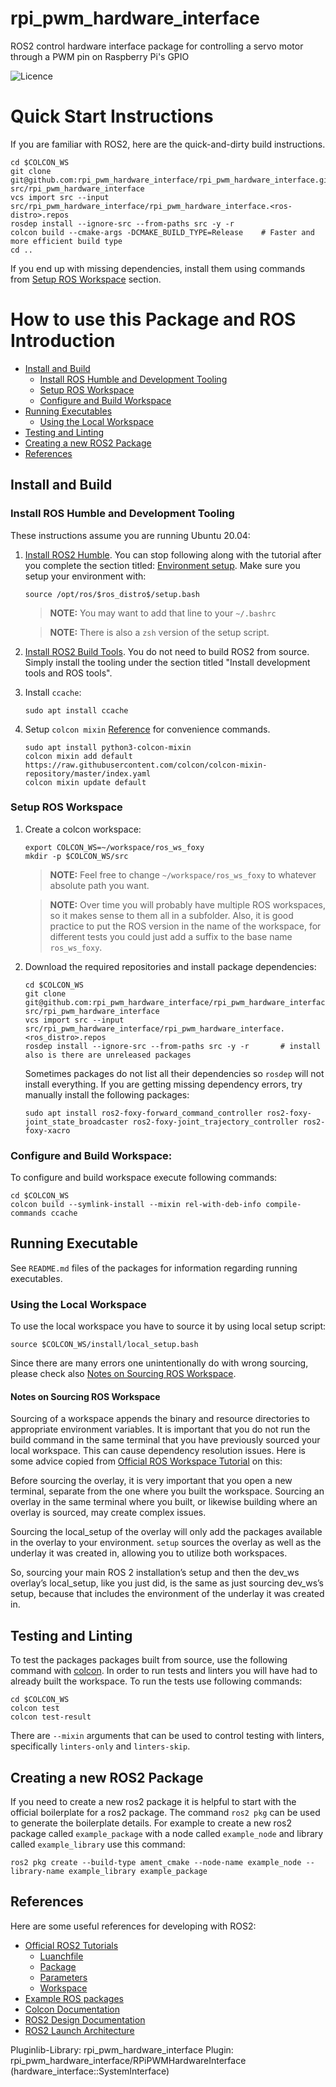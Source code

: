 rpi_pwm_hardware_interface
==========================================

ROS2 control hardware interface package for controlling a servo motor through a PWM pin on Raspberry Pi's GPIO

![Licence](https://img.shields.io/badge/License-MIT-blue.svg)

# Quick Start Instructions

If you are familiar with ROS2, here are the quick-and-dirty build instructions.

  ```
  cd $COLCON_WS
  git clone git@github.com:rpi_pwm_hardware_interface/rpi_pwm_hardware_interface.git src/rpi_pwm_hardware_interface
  vcs import src --input src/rpi_pwm_hardware_interface/rpi_pwm_hardware_interface.<ros-distro>.repos
  rosdep install --ignore-src --from-paths src -y -r
  colcon build --cmake-args -DCMAKE_BUILD_TYPE=Release    # Faster and more efficient build type
  cd ..
  ```
If you end up with missing dependencies, install them using commands from [Setup ROS Workspace](#setup-ros-workspace) section.

# How to use this Package and ROS Introduction

 - [Install and Build](#install-and-build)
   * [Install ROS Humble and Development Tooling](#install-ros-$ros_distro$-and-development-tooling)
   * [Setup ROS Workspace](#setup-ros-workspace)
   * [Configure and Build Workspace](#configure-and-build-workspace)
 - [Running Executables](#running-executables)
   * [Using the Local Workspace](#using-the-local-workspace)
 - [Testing and Linting](#testing-and-linting)
 - [Creating a new ROS2 Package](#creating-a-new-ros2-package)
 - [References](#references)

## Install and Build

### Install ROS Humble and Development Tooling

These instructions assume you are running Ubuntu 20.04:

1. [Install ROS2 Humble](https://index.ros.org/doc/ros2/Installation/Humble/Linux-Install-Debians/).
   You can stop following along with the tutorial after you complete the section titled: [Environment setup](https://index.ros.org/doc/ros2/Installation/Humble/Linux-Install-Debians/#environment-setup).
   Make sure you setup your environment with:
   ```
   source /opt/ros/$ros_distro$/setup.bash
   ```

   > **NOTE:** You may want to add that line to your `~/.bashrc`

   > **NOTE:** There is also a `zsh` version of the setup script.

1. [Install ROS2 Build Tools](https://index.ros.org/doc/ros2/Installation/Humble/Linux-Development-Setup/#install-development-tools-and-ros-tools).
   You do not need to build ROS2 from source.
   Simply install the tooling under the section titled "Install development tools and ROS tools".

1. Install `ccache`:
   ```
   sudo apt install ccache
   ```

1. Setup `colcon mixin` [Reference](https://github.com/colcon/colcon-mixin-repository) for convenience commands.
   ```
   sudo apt install python3-colcon-mixin
   colcon mixin add default https://raw.githubusercontent.com/colcon/colcon-mixin-repository/master/index.yaml
   colcon mixin update default
   ```

### Setup ROS Workspace

1. Create a colcon workspace:
   ```
   export COLCON_WS=~/workspace/ros_ws_foxy
   mkdir -p $COLCON_WS/src
   ```

   > **NOTE:** Feel free to change `~/workspace/ros_ws_foxy` to whatever absolute path you want.

   > **NOTE:** Over time you will probably have multiple ROS workspaces, so it makes sense to them all in a subfolder.
     Also, it is good practice to put the ROS version in the name of the workspace, for different tests you could just add a suffix to the base name `ros_ws_foxy`.

1. Download the required repositories and install package dependencies:
   ```
   cd $COLCON_WS
   git clone git@github.com:rpi_pwm_hardware_interface/rpi_pwm_hardware_interface.git src/rpi_pwm_hardware_interface
   vcs import src --input src/rpi_pwm_hardware_interface/rpi_pwm_hardware_interface.<ros_distro>.repos
   rosdep install --ignore-src --from-paths src -y -r       # install also is there are unreleased packages
   ```

   Sometimes packages do not list all their dependencies so `rosdep` will not install everything.
   If you are getting missing dependency errors, try manually install the following packages:
   ```
   sudo apt install ros2-foxy-forward_command_controller ros2-foxy-joint_state_broadcaster ros2-foxy-joint_trajectory_controller ros2-foxy-xacro
   ```

### Configure and Build Workspace:
To configure and build workspace execute following commands:
  ```
  cd $COLCON_WS
  colcon build --symlink-install --mixin rel-with-deb-info compile-commands ccache
  ```

## Running Executable

See `README.md` files of the packages for information regarding running executables.

<Add here some concrete data about current repository>

### Using the Local Workspace

To use the local workspace you have to source it by using local setup script:
  ```
  source $COLCON_WS/install/local_setup.bash
  ```
Since there are many errors one unintentionally do with wrong sourcing, please check also [Notes on Sourcing ROS Workspace](#notes-on-sourcing-ros-workspace).

#### Notes on Sourcing ROS Workspace

Sourcing of a workspace appends the binary and resource directories to appropriate environment variables.
It is important that you do not run the build command in the same terminal that you have previously sourced your local workspace.
This can cause dependency resolution issues.
Here is some advice copied from [Official ROS Workspace Tutorial](https://index.ros.org/doc/ros2/Tutorials/Workspace/Creating-A-Workspace/) on this:

Before sourcing the overlay, it is very important that you open a new terminal, separate from the one where you built the workspace.
Sourcing an overlay in the same terminal where you built, or likewise building where an overlay is sourced, may create complex issues.

Sourcing the local_setup of the overlay will only add the packages available in the overlay to your environment.
`setup` sources the overlay as well as the underlay it was created in, allowing you to utilize both workspaces.

So, sourcing your main ROS 2 installation’s setup and then the dev_ws overlay’s local_setup, like you just did, is the same as just sourcing dev_ws’s setup, because that includes the environment of the underlay it was created in.


## Testing and Linting

To test the packages packages built from source, use the following command with [colcon](https://colcon.readthedocs.io/en/released/).
In order to run tests and linters you will have had to already built the workspace.
To run the tests use following commands:
  ```
  cd $COLCON_WS
  colcon test
  colcon test-result
  ```

There are `--mixin` arguments that can be used to control testing with linters, specifically `linters-only` and `linters-skip`.

## Creating a new ROS2 Package

If you need to create a new ros2 package it is helpful to start with the official boilerplate for a ros2 package.
The command `ros2 pkg` can be used to generate the boilerplate details.
For example to create a new ros2 package called `example_package` with a node called `example_node` and library called `example_library` use this command:
  ```
  ros2 pkg create --build-type ament_cmake --node-name example_node --library-name example_library example_package
  ```

## References

Here are some useful references for developing with ROS2:

 - [Official ROS2 Tutorials](https://index.ros.org/doc/ros2/Tutorials/)
   * [Luanchfile](https://index.ros.org/doc/ros2/Tutorials/Launch-Files/Creating-Launch-Files/)
   * [Package](https://index.ros.org/doc/ros2/Tutorials/Creating-Your-First-ROS2-Package/)
   * [Parameters](https://index.ros.org/doc/ros2/Tutorials/Parameters/Understanding-ROS2-Parameters/)
   * [Workspace](https://index.ros.org/doc/ros2/Tutorials/Workspace/Creating-A-Workspace/)
 - [Example ROS packages](https://github.com/ros2/examples)
 - [Colcon Documentation](https://colcon.readthedocs.io/en/released/#)
 - [ROS2 Design Documentation](https://design.ros2.org/)
 - [ROS2 Launch Architecture](https://github.com/ros2/launch/blob/master/launch/doc/source/architecture.rst)

Pluginlib-Library: rpi_pwm_hardware_interface
Plugin: rpi_pwm_hardware_interface/RPiPWMHardwareInterface (hardware_interface::SystemInterface)
